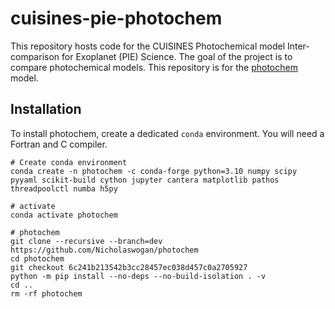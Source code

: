 # cuisines-pie-photochem

This repository hosts code for the CUISINES Photochemical model Inter-comparison for Exoplanet (PIE) Science. The goal of the project is to compare photochemical models. This repository is for the [photochem](https://github.com/Nicholaswogan/photochem) model.

## Installation

To install photochem, create a dedicated `conda` environment. You will need a Fortran and C compiler.

```
# Create conda environment
conda create -n photochem -c conda-forge python=3.10 numpy scipy pyyaml scikit-build cython jupyter cantera matplotlib pathos threadpoolctl numba h5py

# activate
conda activate photochem

# photochem
git clone --recursive --branch=dev https://github.com/Nicholaswogan/photochem
cd photochem
git checkout 6c241b213542b3cc28457ec038d457c0a2705927
python -m pip install --no-deps --no-build-isolation . -v
cd ..
rm -rf photochem
```